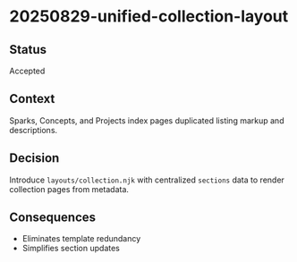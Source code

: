 # 20250829-unified-collection-layout

## Status

Accepted

## Context

Sparks, Concepts, and Projects index pages duplicated listing markup and descriptions.

## Decision

Introduce `layouts/collection.njk` with centralized `sections` data to render collection pages from
metadata.

## Consequences

- Eliminates template redundancy
- Simplifies section updates
